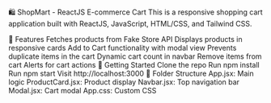 🛍️ ShopMart - ReactJS E-commerce Cart
This is a responsive shopping cart application built with ReactJS, JavaScript, HTML/CSS, and Tailwind CSS.

🔧 Features
Fetches products from Fake Store API
Displays products in responsive cards
Add to Cart functionality with modal view
Prevents duplicate items in the cart
Dynamic cart count in navbar
Remove items from cart
Alerts for cart actions
🚀 Getting Started
Clone the repo
Run npm install
Run npm start
Visit http://localhost:3000
📁 Folder Structure
App.jsx: Main logic
ProductCard.jsx: Product display
Navbar.jsx: Top navigation bar
Modal.jsx: Cart modal
App.css: Custom CSS